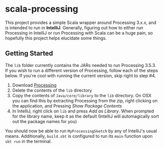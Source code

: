 # scala-processing

This project provides a simple Scala wrapper around Processing 3.x.x, and is
intended to run in **IntelliJ**.
Generally, figuring out how to either run Processing in IntelliJ or run
Processing with Scala can be a huge pain, so hopefully this project helps
elucidate some things.

## Getting Started

The `lib` folder currently contains the JARs needed to run Processing 3.5.3.
If you wish to run a different version of Processing, follow each of the steps
below. If you're cool with running the current version, skip right to step #4.

1. Download [Processing](https://processing.org/download/)
2. Delete the contents of the `lib` directory
3. Copy the contents of `Java/core/library` to the `lib` directory. On OSX
you can find this by extracting Processing from the zip, right clicking on the
application, and Pressing _Show Package Contents_
4. In IntelliJ, right click on `lib` and press _Add as Library_. When prompted
for the library name, keep it as the default (IntelliJ will automagically
sort out the package names for you)

You should now be able to run `MyProcessingSketch` by any of IntelliJ's
usual means. Additionally, `build.sbt` is configured to run its `main` function
upon `sbt run` in the terminal.


